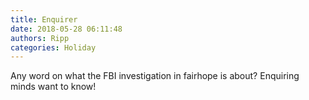 ```yaml
---
title: Enquirer
date: 2018-05-28 06:11:48
authors: Ripp
categories: Holiday
---
```


 Any word on what the FBI investigation in fairhope is about?
Enquiring minds want to know!